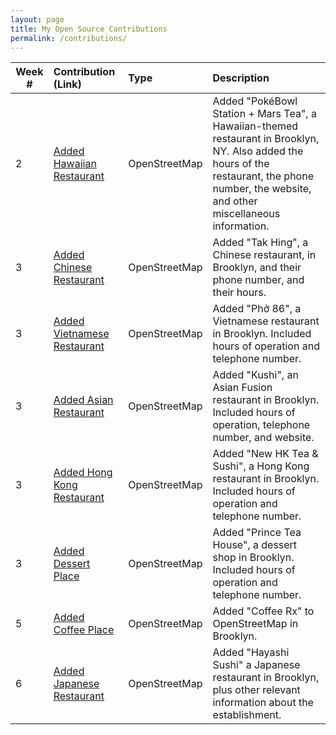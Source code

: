 ```yaml
---
layout: page
title: My Open Source Contributions
permalink: /contributions/
---
```


<!--
The first column, Contribution, must be a hyperlink to the actual contribution,
such as the Wikipedia edit or pull request, etc., with a suitable name.
Type of the contribution should be "Wikipedia edit", "OpenStreet Map feature",
"Project Documentation", "Project Code", "Blog Edit", etc.

The Description should include a brief summary of what you did.

Replace the first row below with your contribution and add new ones below it
following the same syntax.

-->





| Week # | Contribution (Link) | Type | Description |
|---|:---|:---|:---|
| 2 | [Added Hawaiian Restaurant](https://www.openstreetmap.org/changeset/80766469) | OpenStreetMap | Added "PokéBowl Station + Mars Tea", a Hawaiian-themed restaurant in Brooklyn, NY. Also added the hours of the restaurant, the phone number, the website, and other miscellaneous information. |
| 3 | [Added Chinese Restaurant](https://www.openstreetmap.org/changeset/81139681) | OpenStreetMap | Added "Tak Hing", a Chinese restaurant, in Brooklyn, and their phone number, and their hours. |
| 3 | [Added Vietnamese Restaurant](https://www.openstreetmap.org/changeset/81143390) | OpenStreetMap | Added "Phở 86", a Vietnamese restaurant in Brooklyn. Included hours of operation and telephone number. |
| 3 | [Added Asian Restaurant](https://www.openstreetmap.org/changeset/81143564) | OpenStreetMap | Added "Kushi", an Asian Fusion restaurant in Brooklyn. Included hours of operation, telephone number, and website. |
| 3 | [Added Hong Kong Restaurant](https://www.openstreetmap.org/changeset/81143782) | OpenStreetMap | Added "New HK Tea & Sushi", a Hong Kong restaurant in Brooklyn. Included hours of operation and telephone number. |
| 3 | [Added Dessert Place](https://www.openstreetmap.org/changeset/81143904) | OpenStreetMap | Added "Prince Tea House", a dessert shop in Brooklyn. Included hours of operation and telephone number. |   
| 5 | [Added Coffee Place](https://www.openstreetmap.org/changeset/81665904) | OpenStreetMap | Added "Coffee Rx" to OpenStreetMap in Brooklyn. |
| 6 | [Added Japanese Restaurant](https://www.openstreetmap.org/changeset/81947039) | OpenStreetMap | Added "Hayashi Sushi" a Japanese restaurant in Brooklyn, plus other relevant information about the establishment. |
